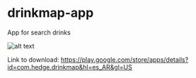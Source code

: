 # drinkmap-app
App for search drinks

![alt text](https://i.blogs.es/1530c8/gplay/450_1000.jpeg)

Link to download:
https://play.google.com/store/apps/details?id=com.hedge.drinkmap&hl=es_AR&gl=US
